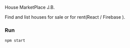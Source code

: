 House MarketPlace 
J.B.

Find and list houses for sale or for rent(React / Firebase ).


### Run

```bash
npm start
```

